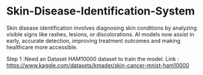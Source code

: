 # Skin-Disease-Identification-System
Skin disease identification involves diagnosing skin conditions by analyzing visible signs like rashes, lesions, or discolorations. AI models now assist in early, accurate detection, improving treatment outcomes and making healthcare more accessible.

Step 1 :Need an Dataset HAM10000 dataset to train the model. 
Link : https://www.kaggle.com/datasets/kmader/skin-cancer-mnist-ham10000
